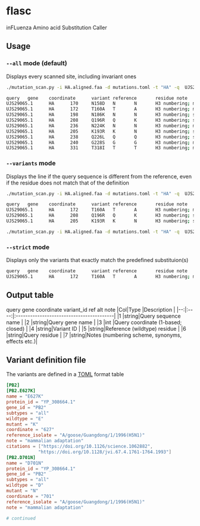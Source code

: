 # flasc
inFLuenza Amino acid Substitution Caller

## Usage
### `--all` mode (default)
Displays every scanned site, including invariant ones
```sh
./mutation_scan.py -i HA.aligned.faa -d mutations.toml -t "HA" -q  UJS29065.1 --mode all
```
```sh
query   gene    coordinate      variant reference       residue note
UJS29065.1      HA      170     N158D   N       N       H3 numbering; mammalian adaptation
UJS29065.1      HA      172     T160A   T       A       H3 numbering; mammalian adaptation
UJS29065.1      HA      198     N186K   N       N       H3 numbering; synonym: N182K; mammalian adaptation (enhanced binding to alpha-2,6 SA)
UJS29065.1      HA      208     Q196R   Q       K       H3 numbering; synonym: Q192R (H5 numbering); mammalian adaptation (enhanced binding to alpha-2,6 SA)
UJS29065.1      HA      236     N224K   N       N       H3 numbering; mammalian adaptation
UJS29065.1      HA      205     K193R   K       N       H3 numbering; synonym: K189R (H5 numbering); mammalian adaptation
UJS29065.1      HA      238     Q226L   Q       Q       H3 numbering; synonym: Q222L (H5 numbering); mammalian adaptation
UJS29065.1      HA      240     G228S   G       G       H3 numbering; mammalian adaptation
UJS29065.1      HA      331     T318I   T       T       H3 numbering; mammalian adaptation
```
### `--variants` mode
Displays the line if the query sequence is different from the reference, even if the residue does not match that of the definition
```sh
./mutation_scan.py -i HA.aligned.faa -d mutations.toml -t "HA" -q  UJS29065.1 --mode variants
```
```sh
query   gene    coordinate      variant reference       residue note
UJS29065.1      HA      172     T160A   T       A       H3 numbering; mammalian adaptation
UJS29065.1      HA      208     Q196R   Q       K       H3 numbering; synonym: Q192R (H5 numbering); mammalian adaptation (enhanced binding to alpha-2,6 SA)
UJS29065.1      HA      205     K193R   K       N       H3 numbering; synonym: K189R (H5 numbering); mammalian adaptation
```
```sh
./mutation_scan.py -i HA.aligned.faa -d mutations.toml -t "HA" -q  UJS29065.1 --mode strict
```
### `--strict` mode
Displays only the variants that exactly match the predefined substituion(s)
```sh
query   gene    coordinate      variant reference       residue note
UJS29065.1      HA      172     T160A   T       A       H3 numbering; mammalian adaptation
```
## Output table
query	gene	coordinate	variant_id	ref	alt	note
|Col|Type  |Description                               |
|--:|:----:|:-----------------------------------------|
|1  |string|Query sequence name                       |
|2  |string|Query gene name                           |
|3  |int   |Query coordinate (1-based; closed)        |
|4  |string|Variant ID                                |
|5  |string|Reference (wildtype) residue              |
|6  |string|Query residue                             |
|7  |string|Notes (numbering scheme, synonyms, effects etc.)|


## Variant definition file 
The variants are defined in a [TOML](https://github.com/toml-lang/toml) format table
```toml
[PB2]
[PB2.E627K]
name = "E627K"
protein_id = "YP_308664.1"
gene_id = "PB2"
subtypes = "all"
wildtype = "E"
mutant = "K"
coordinate = "627"
reference_isolate = "A/goose/Guangdong/1/1996(H5N1)"
note = "mammalian adaptation"
citations = ["https://doi.org/10.1126/science.1062882",
            "https://doi.org/10.1128/jvi.67.4.1761-1764.1993"]
[PB2.D701N]
name = "D701N"
protein_id = "YP_308664.1"
gene_id = "PB2"
subtypes = "all"
wildtype = "D"
mutant = "N"
coordinate = "701"
reference_isolate = "A/goose/Guangdong/1/1996(H5N1)"
note = "mammalian adaptation"

# continued
```


